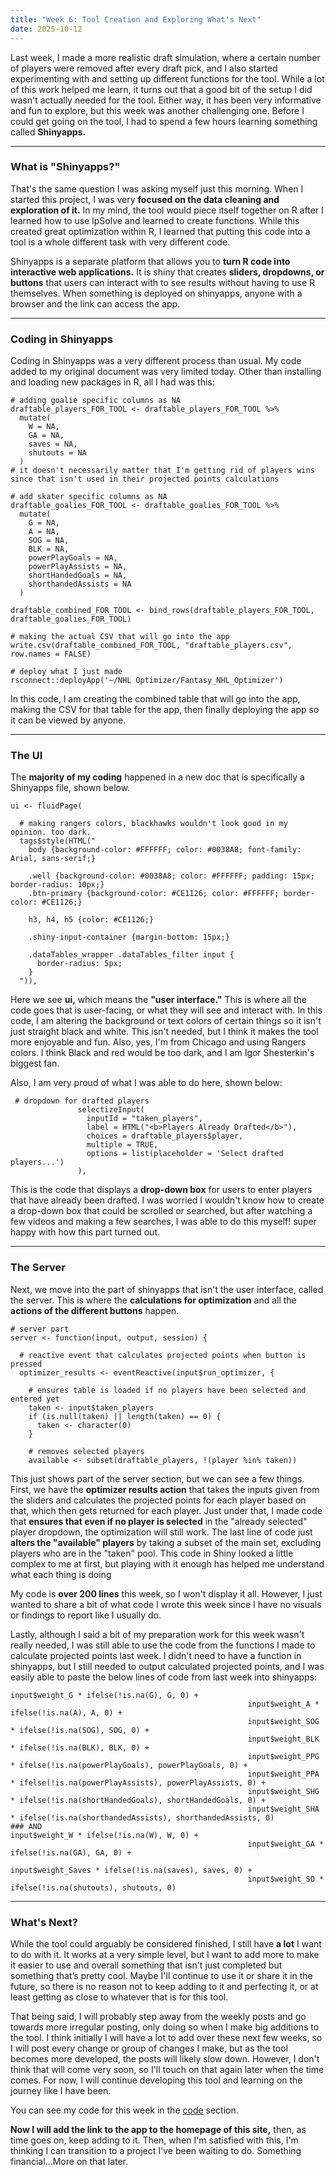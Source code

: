 ```yaml
---
title: "Week 6: Tool Creation and Exploring What's Next"
date: 2025-10-12
---
```


Last week, I made a more realistic draft simulation, where a certain number of players were removed after every draft pick, and I also started experimenting with and setting up different functions for the tool. While a lot of this work helped me learn, it turns out that a good bit of the setup I did wasn't actually needed for the tool. Either way, it has been very informative and fun to explore, but this week was another challenging one. Before I could get going on the tool, I had to spend a few hours learning something called **Shinyapps.**

---

### What is "Shinyapps?"
That's the same question I was asking myself just this morning. When I started this project, I was very **focused on the data cleaning and exploration of it.** In my mind, the tool would piece itself together on R after I learned how to use lpSolve and learned to create functions. While this created great optimization within R, I learned that putting this code into a tool is a whole different task with very different code.

Shinyapps is a separate platform that allows you to **turn R code into interactive web applications.** It is shiny that creates **sliders, dropdowns, or buttons** that users can interact with to see results without having to use R themselves. When something is deployed on shinyapps, anyone with a browser and the link can access the app. 

---

### Coding in Shinyapps
Coding in Shinyapps was a very different process than usual. My code added to my original document was very limited today. Other than installing and loading new packages in R, all I had was this:
```
# adding goalie specific columns as NA
draftable_players_FOR_TOOL <- draftable_players_FOR_TOOL %>%
  mutate(
    W = NA,
    GA = NA,
    saves = NA,
    shutouts = NA
  )
# it doesn't necessarily matter that I'm getting rid of players wins since that isn't used in their projected points calculations

# add skater specific columns as NA
draftable_goalies_FOR_TOOL <- draftable_goalies_FOR_TOOL %>%
  mutate(
    G = NA,
    A = NA,
    SOG = NA,
    BLK = NA,
    powerPlayGoals = NA,
    powerPlayAssists = NA,
    shortHandedGoals = NA,
    shorthandedAssists = NA
  )

draftable_combined_FOR_TOOL <- bind_rows(draftable_players_FOR_TOOL, draftable_goalies_FOR_TOOL)

# making the actual CSV that will go into the app
write.csv(draftable_combined_FOR_TOOL, "draftable_players.csv", row.names = FALSE)

# deploy what I just made
rsconnect::deployApp('~/NHL Optimizer/Fantasy_NHL_Optimizer')
```
In this code, I am creating the combined table that will go into the app, making the CSV for that table for the app, then finally deploying the app so it can be viewed by anyone. 

---

### The UI

The **majority of my coding** happened in a new doc that is specifically a Shinyapps file, shown below.

```
ui <- fluidPage(
  
  # making rangers colors, blackhawks wouldn't look good in my opinion. too dark.
  tags$style(HTML("
    body {background-color: #FFFFFF; color: #0038A8; font-family: Arial, sans-serif;}
    
    .well {background-color: #0038A8; color: #FFFFFF; padding: 15px; border-radius: 10px;}
    .btn-primary {background-color: #CE1126; color: #FFFFFF; border-color: #CE1126;}
    
    h3, h4, h5 {color: #CE1126;}
    
    .shiny-input-container {margin-bottom: 15px;}
    
    .dataTables_wrapper .dataTables_filter input {
      border-radius: 5px;
    }
  ")),
```

Here we see **ui,** which means the **"user interface."** This is where all the code goes that is user-facing, or what they will see and interact with. In this code, I am altering the background or text colors of certain things so it isn't just straight black and white. This isn't needed, but I think it makes the tool more enjoyable and fun. Also, yes, I'm from Chicago and using Rangers colors. I think Black and red would be too dark, and I am Igor Shesterkin's biggest fan.

Also, I am very proud of what I was able to do here, shown below:
```
 # dropdown for drafted players
               selectizeInput(
                 inputId = "taken_players",
                 label = HTML("<b>Players Already Drafted</b>"),
                 choices = draftable_players$player,
                 multiple = TRUE,
                 options = list(placeholder = 'Select drafted players...')
               ),
```
This is the code that displays a **drop-down box** for users to enter players that have already been drafted. I was worried I wouldn't know how to create a drop-down box that could be scrolled or searched, but after watching a few videos and making a few searches, I was able to do this myself! super happy with how this part turned out.

---

### The Server

Next, we move into the part of shinyapps that isn't the user interface, called the server. This is where the **calculations for optimization** and all the **actions of the different buttons** happen. 

```
# server part
server <- function(input, output, session) {
  
  # reactive event that calculates projected points when button is pressed
  optimizer_results <- eventReactive(input$run_optimizer, {
  
    # ensures table is loaded if no players have been selected and entered yet
    taken <- input$taken_players
    if (is.null(taken) || length(taken) == 0) {
      taken <- character(0)
    }
    
    # removes selected players
    available <- subset(draftable_players, !(player %in% taken))
```

This just shows part of the server section, but we can see a few things. First, we have the **optimizer results action** that takes the inputs given from the sliders and calculates the projected points for each player based on that, which then gets returned for each player. Just under that, I made code that **ensures that even if no player is selected** in the "already selected" player dropdown, the optimization will still work. The last line of code just **alters the "available" players** by taking a subset of the main set, excluding players who are in the "taken" pool. This code in Shiny looked a little complex to me at first, but playing with it enough has helped me understand what each thing is doing

My code is **over 200 lines** this week, so I won't display it all. However, I just wanted to share a bit of what code I wrote this week since I have no visuals or findings to report like I usually do.

Lastly, although I said a bit of my preparation work for this week wasn't really needed, I was still able to use the code from the functions I made to calculate projected points last week. I didn't need to have a function in shinyapps, but I still needed to output calculated projected points, and I was easily able to paste the below lines of code from last week into shinyapps:
```
input$weight_G * ifelse(!is.na(G), G, 0) +
                                                     input$weight_A * ifelse(!is.na(A), A, 0) +
                                                     input$weight_SOG * ifelse(!is.na(SOG), SOG, 0) +
                                                     input$weight_BLK * ifelse(!is.na(BLK), BLK, 0) +
                                                     input$weight_PPG * ifelse(!is.na(powerPlayGoals), powerPlayGoals, 0) +
                                                     input$weight_PPA * ifelse(!is.na(powerPlayAssists), powerPlayAssists, 0) +
                                                     input$weight_SHG * ifelse(!is.na(shortHandedGoals), shortHandedGoals, 0) +
                                                     input$weight_SHA * ifelse(!is.na(shorthandedAssists), shorthandedAssists, 0)
### AND
input$weight_W * ifelse(!is.na(W), W, 0) +
                                                     input$weight_GA * ifelse(!is.na(GA), GA, 0) +
                                                     input$weight_Saves * ifelse(!is.na(saves), saves, 0) +
                                                     input$weight_SO * ifelse(!is.na(shutouts), shutouts, 0)
```

--- 

### What's Next?

While the tool could arguably be considered finished, I still have **a lot** I want to do with it. It works at a very simple level, but I want to add more to make it easier to use and overall something that isn't just completed but something that’s pretty cool. Maybe I'll continue to use it or share it in the future, so there is no reason not to keep adding to it and perfecting it, or at least getting as close to whatever that is for this tool. 

That being said, I will probably step away from the weekly posts and go towards more irregular posting, only doing so when I make big additions to the tool. I think initially I will have a lot to add over these next few weeks, so I will post every change or group of changes I make, but as the tool becomes more developed, the posts will likely slow down. However, I don't think that will come very soon, so I'll touch on that again later when the time comes. For now, I will continue developing this tool and learning on the journey like I have been.

You can see my code for this week in the [code](https://henrylange.github.io/fantasy-nhl-optimizer/code/) section.

**Now I will add the link to the app to the homepage of this site,** then, as time goes on, keep adding to it. Then, when I'm satisfied with this, I'm thinking I can transition to a project I've been waiting to do. Something financial…More on that later.








